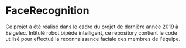 # FaceRecognition
Ce projet à été réalisé dans le cadre du projet de dernière année 2019 à Esigelec.
Intitulé robot bipède intelligent, ce repository contient le code utilisé pour effectué la reconnaissance faciale des membres de l'équipe.
